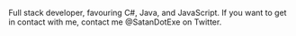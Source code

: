 Full stack developer, favouring C#, Java, and JavaScript.
If you want to get in contact with me, contact me @SatanDotExe on Twitter.
